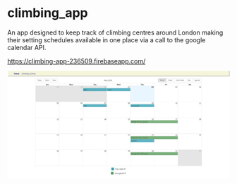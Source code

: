 # climbing_app

An app designed to keep track of climbing centres around London making their setting schedules available in one place via a call to the google calendar API.

https://climbing-app-236509.firebaseapp.com/

![alt text](climbing_app.png)
